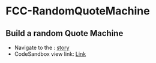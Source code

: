 # FCC-RandomQuoteMachine

## Build a random Quote Machine
- Navigate to the : [story](https://www.freecodecamp.org/learn/front-end-development-libraries/front-end-development-libraries-projects/build-a-random-quote-machine)
- CodeSandbox view link: [Link](https://codesandbox.io/s/randomquotemachine-wkm9q4)
